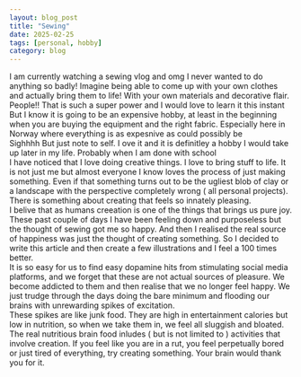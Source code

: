 ```yaml
---
layout: blog_post
title: "Sewing"
date: 2025-02-25
tags: [personal, hobby]
category: blog
---
```


I am currently watching a sewing vlog and omg I never wanted to do anything so badly! Imagine being able to come up with your own clothes and actually bring them to life! With your own materials and decorative flair. People!! That is such a super power and I would love to learn it this instant
<br>
But I know it is going to be an expensive hobby, at least in the beginning when you are buying the equipment and the right fabric. Especially here in Norway where everything is as expesnive as could possibly be
<br>
Sighhhh
But just note to self. I ove it and it is definitley a hobby I would take up later in my life. Probably when I am done with school
<br>
I have noticed that I love doing creative things. I love to bring stuff to life. It is not just me but almost everyone I know loves the process of just making something. Even if that something turns out to be the ugliest blob of clay or a landscape with the perspective completely  wrong ( all personal projects). There is something about creating that feels so innately pleasing. 
<br>
I belive that as humans creeation is one of the things that brings us pure  joy. These past couple of days I have been feeling down and purposeless but the thought of sewing got me so happy. And then I realised the real source of happiness was just the thought of creating something. So I decided to write this article and then create a few illustrations and I feel a 100 times better. 
<br>
It is so easy for us to find easy dopamine hits from stimulating social media platforms, and we forget that these are not actual sources of pleasure. We become addicted to them and then realise that we no longer feel happy. We just trudge through the days doing the bare minimum and flooding our brains with unrewarding spikes of excitation. 
<br>
These spikes are like junk food. They are high in entertainment calories but low in nutrition, so when we take them in, we feel all sluggish and bloated. The real nutritious brain food inludes ( but is not limited to ) activities that involve creation. If you feel like you are in a rut, you feel perpetually bored or just tired of everything, try creating something. Your brain would thank you for it. 